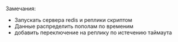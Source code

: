 Замечания:   
- Запускать сервера redis  и реплики скриптом    
- Данные распределить пополам по временим   
- добавить переключение на реплику по истечению таймаута   

